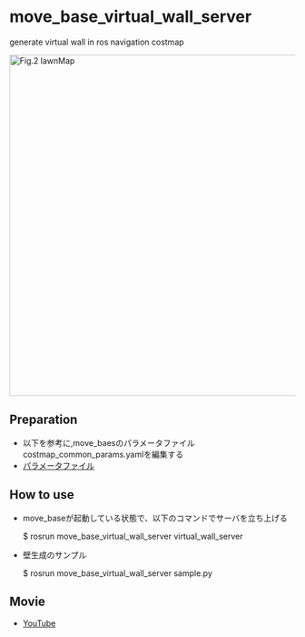 # move_base_virtual_wall_server

generate virtual wall in ros navigation costmap 

<img src="https://github.com/hoshianaaa/move_base_virtual_wall_server/blob/master/images/wall.png" title="図２壁生成後 after" width="600px" alt="Fig.2 lawnMap">

## Preparation

+ 以下を参考に,move_baesのパラメータファイルcostmap_common_params.yamlを編集する  
+ [パラメータファイル](https://github.com/hoshianaaa/move_base_virtual_wall_server/blob/master/params/costmap_common_params.yaml)

## How to use

+ move_baseが起動している状態で、以下のコマンドでサーバを立ち上げる


     $ rosrun move_base_virtual_wall_server virtual_wall_server
  
+ 壁生成のサンプル
    
     $ rosrun move_base_virtual_wall_server sample.py

## Movie
+ [YouTube](https://www.youtube.com/watch?v=yeid-L35hc0&feature=youtu.be)
